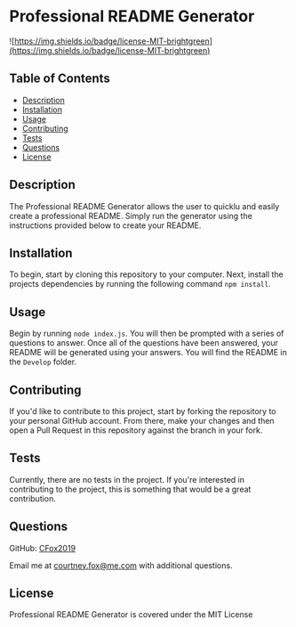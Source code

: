 # Professional README Generator

![https://img.shields.io/badge/license-MIT-brightgreen](https://img.shields.io/badge/license-MIT-brightgreen)

## Table of Contents

* [Description](#description)
* [Installation](#installation)
* [Usage](#usage)
* [Contributing](#contributing)
* [Tests](#tests)
* [Questions](#questions)
* [License](#license)

## Description

The Professional README Generator allows the user to quicklu and easily create a professional README. Simply run the generator using the instructions provided below to create your README.

## Installation

To begin, start by cloning this repository to your computer. Next, install the projects dependencies by running the following command `npm install`.

## Usage

Begin by running `node index.js`. You will then be prompted with a series of questions to answer. Once all of the questions have been answered, your README will be generated using your answers. You will find the README in the `Develop` folder.

## Contributing

If you'd like to contribute to this project, start by forking the repository to your personal GitHub account. From there, make your changes and then open a Pull Request in this repository against the branch in your fork.

## Tests

Currently, there are no tests in the project. If you're interested in contributing to the project, this is something that would be a great contribution. 

## Questions

GitHub: [CFox2019](https://github.com/CFox2019)

Email me at [courtney.fox@me.com](courtney.fox@me.com) with additional questions.

## License

Professional README Generator is covered under the MIT License